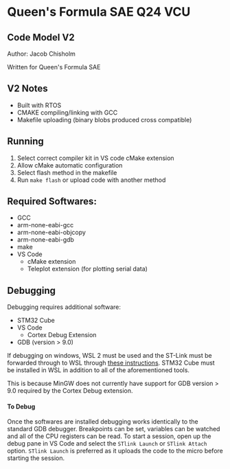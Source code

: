 # Queen's Formula SAE Q24 VCU
## Code Model V2

Author: Jacob Chisholm

Written for Queen's Formula SAE

## V2 Notes
- Built with RTOS
- CMAKE compiling/linking with GCC
- Makefile uploading (binary blobs produced cross compatible)

## Running
1. Select correct compiler kit in VS code cMake extension
2. Allow cMake automatic configuration
3. Select flash method in the makefile
3. Run `make flash` or upload code with another method

## Required Softwares:
- GCC
- arm-none-eabi-gcc
- arm-none-eabi-objcopy
- arm-none-eabi-gdb
- make
- VS Code
    - cMake extension
    - Teleplot extension (for plotting serial data)

## Debugging
Debugging requires additional software:
- STM32 Cube
- VS Code
    - Cortex Debug Extension
- GDB (version > 9.0)

If debugging on windows, WSL 2 must be used and the ST-Link must be forwarded through to WSL through [these instructions](https://learn.microsoft.com/en-us/windows/wsl/connect-usb). STM32 Cube must be installed in WSL in addition to all of the aforementioned tools.

This is because MinGW does not currently have support for GDB version > 9.0 required by the Cortex Debug extension.

#### To Debug
Once the softwares are installed debugging works identically to the standard GDB debugger. Breakpoints can be set, variables can be watched and all of the CPU registers can be read. To start a session, open up the debug pane in VS Code and select the `STlink Launch` or `STlink Attach` option. `STlink Launch` is preferred as it uploads the code to the micro before starting the session.
